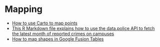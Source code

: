 # Mapping

* [How to use Carto to map points](https://github.com/paulbradshaw/MED7373-Data-Journalism/blob/master/mapping/cartopoints.md)
* [This R Markdown file explains how to use the data.police API to fetch the latest month of reported crimes on campuses](https://github.com/paulbradshaw/MED7373-Data-Journalism/blob/master/mapping/crimeapi.Rmd)
* [How to map shapes in Google Fusion Tables](https://docs.google.com/document/d/e/2PACX-1vQRKsh1xy3TlkJfSOX_A6UoP1acXqe_jYnBH-ZGH5nW2M0dDaku0junt73GSiTLsErNR0IXqxRytL6P/pub)

